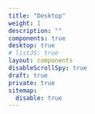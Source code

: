 ```yaml
---
title: "Desktop"
weight: 1
description: ""
components: true
desktop: true
# listJS: true
layout: components
disableScrollSpy: true
draft: true
private: true
sitemap:
  disable: true
---
```

